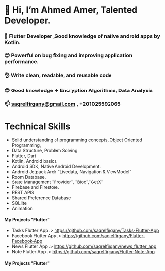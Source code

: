 #  👋 Hi, I’m Ahmed Amer, Talented Developer.
### 👀 Flutter Developer ,Good knowledge of native android apps by Kotlin.
### 😊 Powerful on bug fixing and improving application performance.
### 👌 Write clean, readable, and reusable code
### 😎 Good knowledge ->  Encryption Algorithms, Data Analysis
### 📫 saqrelfirgany@gmail.com , +201025592065
 
# Technical Skills

- Solid understanding of programming concepts, Object Oriented Programming,
- Data Structure, Problem Solving
- Flutter, Dart
- Kotlin, Android basics.
- Android SDK, Native Android Development.
- Android Jetpack Arch “Livedata, Navigation & ViewModel”
- Room Database.
- State Management "Provider", "Bloc","GetX"
- Firebase and Firestore.
- REST APIS
- Shared Preference Database
- SQLlite
- Animation


#### My Projects "Flutter"

- Tasks Flutter App .> https://github.com/saqrelfirgany/Tasks-Flutter-App
- Facebook Flutter App .> https://github.com/saqrelfirgany/Flutter-Facebook-App
- News Flutter App .> https://github.com/saqrelfirgany/news_flutter_app
- Note Flutter App .> https://github.com/saqrelfirgany/Flutter-Note-App



#### My Projects "Flutter"

<!---
saqrelfirgany/saqrelfirgany is a ✨ special ✨ repository because its `README.md` (this file) appears on your GitHub profile.
You can click the Preview link to take a look at your changes.
--->

